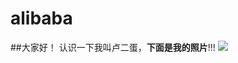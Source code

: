 # alibaba
##大家好！
认识一下我叫卢二蛋，**下面是我的照片**!!!
![](https://qgt-style.oss-cn-hangzhou.aliyuncs.com/newcoursep4/g1/g1-2-2/tenor.gif)
